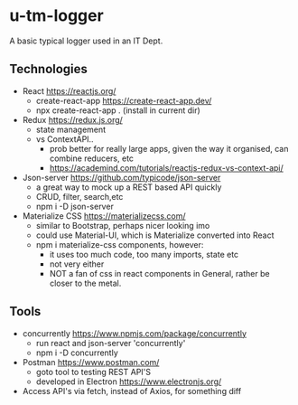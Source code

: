 # u-tm-logger
A basic typical logger used  in an IT Dept.

## Technologies
- React https://reactjs.org/
  - create-react-app https://create-react-app.dev/
  - npx create-react-app . (install in current dir)
- Redux https://redux.js.org/
  - state management
  - vs ContextAPI.. 
    - prob better for really large apps, given the way it organised, can combine reducers, etc
    - https://academind.com/tutorials/reactjs-redux-vs-context-api/
- Json-server https://github.com/typicode/json-server
  - a great way to mock up a REST based API quickly
  - CRUD, filter, search,etc
  - npm i -D json-server
- Materialize CSS https://materializecss.com/
  - similar to Bootstrap, perhaps nicer looking imo
  - could use Material-UI, which is Materialize converted into React
  - npm i materialize-css
  components, however:
    - it uses too much code, too many imports, state etc
    - not very either  
    - NOT a fan of css in react components in General, rather be closer to the metal.

## Tools 
- concurrently https://www.npmjs.com/package/concurrently
  - run react and json-server 'concurrently'
  - npm i -D concurrently
- Postman https://www.postman.com/
  - goto tool to testing REST API'S
  - developed in Electron https://www.electronjs.org/
- Access API's via fetch, instead of Axios, for something diff


